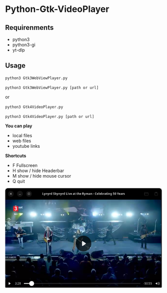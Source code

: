 # Python-Gtk-VideoPlayer

## Requirenments
- python3
- python3-gi
- yt-dlp

## Usage

``python3 Gtk3WebViewPlayer.py``

``python3 Gtk3WebViewPlayer.py [path or url]``

or 

``python3 Gtk4VideoPlayer.py``

``python3 Gtk4VideoPlayer.py [path or url]``

**You can play**

- local files
- web files
- youtube links

**Shortcuts**

- F Fullscreen
- H show / hide  Headerbar
- M show / hide mouse cursor
- Q quit

![screenshot](https://github.com/Axel-Erfurt/Python-Gtk-VideoPlayer/blob/main/gtk4player.png)
